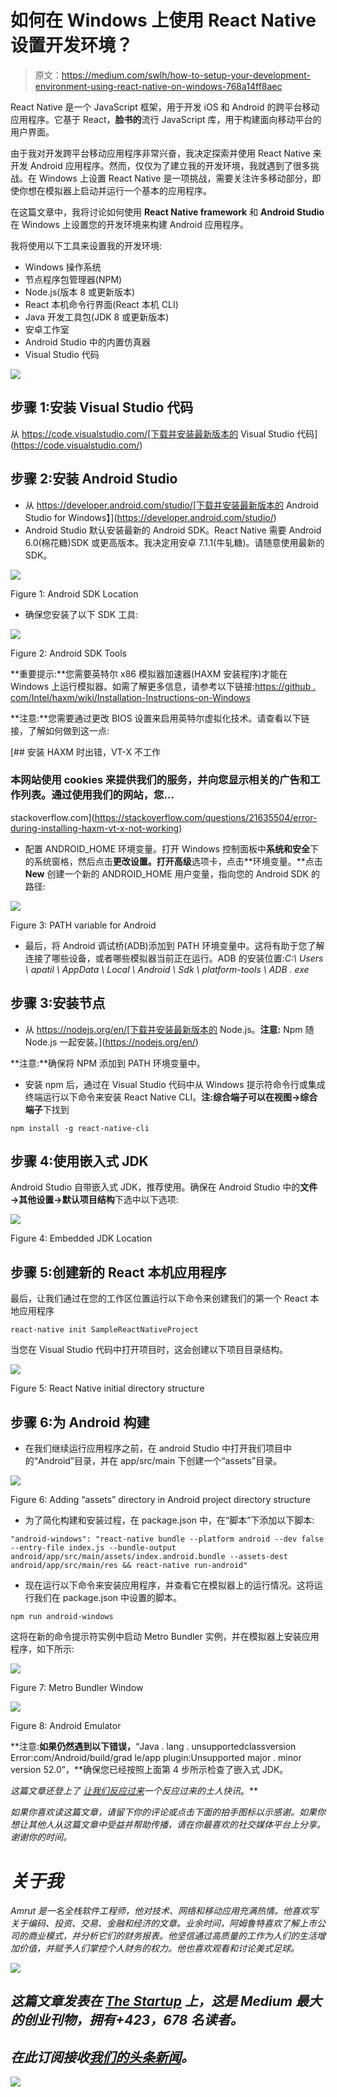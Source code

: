 # 如何在 Windows 上使用 React Native 设置开发环境？

> 原文：<https://medium.com/swlh/how-to-setup-your-development-environment-using-react-native-on-windows-768a14ff8aec>

React Native 是一个 JavaScript 框架，用于开发 iOS 和 Android 的跨平台移动应用程序。它基于 React，**脸书的**流行 JavaScript 库，用于构建面向移动平台的用户界面。

由于我对开发跨平台移动应用程序非常兴奋，我决定探索并使用 React Native 来开发 Android 应用程序。然而，仅仅为了建立我的开发环境，我就遇到了很多挑战。在 Windows 上设置 React Native 是一项挑战，需要关注许多移动部分，即使你想在模拟器上启动并运行一个基本的应用程序。

在这篇文章中，我将讨论如何使用 **React Native framework** 和 **Android Studio** 在 Windows 上设置您的开发环境来构建 Android 应用程序。

我将使用以下工具来设置我的开发环境:

*   Windows 操作系统
*   节点程序包管理器(NPM)
*   Node.js(版本 8 或更新版本)
*   React 本机命令行界面(React 本机 CLI)
*   Java 开发工具包(JDK 8 或更新版本)
*   安卓工作室
*   Android Studio 中的内置仿真器
*   Visual Studio 代码

![](img/3d645f9e4b47d10bae910c16919a03b7.png)

## 步骤 1:安装 Visual Studio 代码

从 https://code.visualstudio.com/[下载并安装最新版本的 Visual Studio 代码](https://code.visualstudio.com/)

## 步骤 2:安装 Android Studio

*   从 https://developer.android.com/studio/[下载并安装最新版本的 Android Studio for Windows】](https://developer.android.com/studio/)
*   Android Studio 默认安装最新的 Android SDK。React Native 需要 Android 6.0(棉花糖)SDK 或更高版本。我决定用安卓 7.1.1(牛轧糖)。请随意使用最新的 SDK。

![](img/d086a3d81abfbe3127aa013827982aed.png)

Figure 1: Android SDK Location

*   确保您安装了以下 SDK 工具:

![](img/577399198a87e7f9c2aa97a288cbffe1.png)

Figure 2: Android SDK Tools

**重要提示:**您需要英特尔 x86 模拟器加速器(HAXM 安装程序)才能在 Windows 上运行模拟器。如需了解更多信息，请参考以下链接:[https://github . com/Intel/haxm/wiki/Installation-Instructions-on-Windows](https://github.com/intel/haxm/wiki/Installation-Instructions-on-Windows)

**注意:**您需要通过更改 BIOS 设置来启用英特尔虚拟化技术。请查看以下链接，了解如何做到这一点:

[](https://stackoverflow.com/questions/21635504/error-during-installing-haxm-vt-x-not-working) [## 安装 HAXM 时出错，VT-X 不工作

### 本网站使用 cookies 来提供我们的服务，并向您显示相关的广告和工作列表。通过使用我们的网站，您…

stackoverflow.com](https://stackoverflow.com/questions/21635504/error-during-installing-haxm-vt-x-not-working) 

*   配置 ANDROID_HOME 环境变量。打开 Windows 控制面板中**系统和安全**下的系统窗格，然后点击**更改设置。**打开**高级**选项卡，点击**环境变量。**点击 **New** 创建一个新的 ANDROID_HOME 用户变量，指向您的 Android SDK 的路径:

![](img/0ce7cbb57cbd22ef9ec04d0d84feae81.png)

Figure 3: PATH variable for Android

*   最后，将 Android 调试桥(ADB)添加到 PATH 环境变量中。这将有助于您了解连接了哪些设备，或者哪些模拟器当前正在运行。ADB 的安装位置:*C:\ Users \ apatil \ AppData \ Local \ Android \ Sdk \ platform-tools \ ADB . exe*

## 步骤 3:安装节点

*   从 https://nodejs.org/en/[下载并安装最新版本的 Node.js。**注意:** Npm 随 Node.js 一起安装。](https://nodejs.org/en/)

**注意:**确保将 NPM 添加到 PATH 环境变量中。

*   安装 npm 后，通过在 Visual Studio 代码中从 Windows 提示符命令行或集成终端运行以下命令来安装 React Native CLI。**注:**综合端子可以在**视图→综合端子**下找到

```
npm install -g react-native-cli
```

## 步骤 4:使用嵌入式 JDK

Android Studio 自带嵌入式 JDK，推荐使用。确保在 Android Studio 中的**文件→其他设置→默认项目结构**下选中以下选项:

![](img/669d32d06fcc5ad8462ed0fcbf85e4da.png)

Figure 4: Embedded JDK Location

## 步骤 5:创建新的 React 本机应用程序

最后，让我们通过在您的工作区位置运行以下命令来创建我们的第一个 React 本地应用程序

```
react-native init SampleReactNativeProject
```

当您在 Visual Studio 代码中打开项目时，这会创建以下项目目录结构。

![](img/2d01b70d55683ee59b03919d4e442c1a.png)

Figure 5: React Native initial directory structure

## 步骤 6:为 Android 构建

*   在我们继续运行应用程序之前，在 android Studio 中打开我们项目中的“Android”目录，并在 app/src/main 下创建一个“assets”目录。

![](img/c7b4b0c50ba1a02652b09c1714903a84.png)

Figure 6: Adding “assets” directory in Android project directory structure

*   为了简化构建和安装过程，在 package.json 中，在“脚本”下添加以下脚本:

```
"android-windows": "react-native bundle --platform android --dev false --entry-file index.js --bundle-output android/app/src/main/assets/index.android.bundle --assets-dest android/app/src/main/res && react-native run-android"
```

*   现在运行以下命令来安装应用程序，并查看它在模拟器上的运行情况。这将运行我们在 package.json 中设置的脚本。

```
npm run android-windows
```

这将在新的命令提示符实例中启动 Metro Bundler 实例，并在模拟器上安装应用程序，如下所示:

![](img/43b525c83d8003fd04f54c79bb9d4e07.png)

Figure 7: Metro Bundler Window

![](img/8d75536687380795231e80d63974e7b1.png)

Figure 8: Android Emulator

**注意:**如果仍然遇到以下错误，**“Java . lang . unsupportedclassversion Error:com/Android/build/grad le/app plugin:Unsupported major . minor version 52.0”，**确保您已经按照上面第 4 步所示检查了嵌入式 JDK。

*这篇文章还登上了* [*让我们反应过来*](http://newsletter.letsreact.io/issues/44?m=web#6qSaqiQ)*一个反应过来的土人快讯*。**

*如果你喜欢读这篇文章，请留下你的评论或点击下面的拍手图标以示感谢。如果你想让其他人从这篇文章中受益并帮助传播，请在你最喜欢的社交媒体平台上分享。谢谢你的时间。*

# *关于我*

*Amrut 是一名全栈软件工程师，他对技术、网络和移动应用充满热情。他喜欢写关于编码、投资、交易、金融和经济的文章。业余时间，阿姆鲁特喜欢了解上市公司的商业模式，并分析它们的财务报表。他坚信通过高质量的工作为人们的生活增加价值，并赋予人们掌控个人财务的权力。他也喜欢观看和讨论美式足球。*

*[![](img/308a8d84fb9b2fab43d66c117fcc4bb4.png)](https://medium.com/swlh)*

## *这篇文章发表在 [The Startup](https://medium.com/swlh) 上，这是 Medium 最大的创业刊物，拥有+423，678 名读者。*

## *在此订阅接收[我们的头条新闻](https://growthsupply.com/the-startup-newsletter/)。*

*[![](img/b0164736ea17a63403e660de5dedf91a.png)](https://medium.com/swlh)*